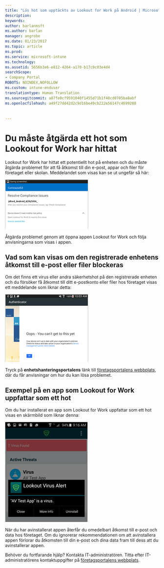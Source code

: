 ```yaml
---
title: "Lös hot som upptäckts av Lookout for Work på Android | Microsoft Docs"
description: 
keywords: 
author: barlanmsft
ms.author: barlan
manager: angrobe
ms.date: 01/23/2017
ms.topic: article
ms.prod: 
ms.service: microsoft-intune
ms.technology: 
ms.assetid: 5656b3e6-e812-4264-a170-b17c9c03e4d4
searchScope:
- Company Portal
ROBOTS: NOINDEX,NOFOLLOW
ms.custom: intune-enduser
translationtype: Human Translation
ms.sourcegitcommit: a87fe0cf9591040f1455d71b1f40cd0705ba8abf
ms.openlocfilehash: a49f27dd42d2c9d16be49cb222e56147c4699208


---
```


# <a name="you-need-to-resolve-a-threat-found-by-lookout-for-work"></a>Du måste åtgärda ett hot som Lookout for Work har hittat

Lookout for Work har hittat ett potentiellt hot på enheten och du måste åtgärda problemet för att få åtkomst till din e-post, appar och filer för företaget eller skolan. Meddelandet som visas kan se ut ungefär så här:

![Lookout for Work har hittat ett hot på din enhet](./media/lookout-threat-found-android.png)

Åtgärda problemet genom att öppna appen Lookout for Work och följa anvisningarna som visas i appen.

## <a name="what-you-might-see-if-your-enrolled-device-is-blocked-from-accessing-email-or-files"></a>Vad som kan visas om den registrerade enhetens åtkomst till e-post eller filer blockeras

Om det finns ett virus eller andra säkerhetshot på den registrerade enheten och du försöker få åtkomst till ditt e-postkonto eller filer hos företaget visas ett meddelande som liknar detta:

![Lookout for Work-felmeddelande med länk till företagsportalens webbplats](./media/lookout-go-to-device-management-portal-android.png)

Tryck på **enhetshanteringsportalens** länk till [företagsportalens webbplats](http://portal.manage.microsoft.com), där du får anvisningar om hur du kan lösa problemet.

## <a name="example-of-an-app-that-lookout-for-work-sees-as-a-threat"></a>Exempel på en app som Lookout for Work uppfattar som ett hot

Om du har installerat en app som Lookout for Work uppfattar som ett hot visas en skärmbild som liknar denna:

![exempel på ett virusvarningsmeddelande från Lookout for Work](./media/lookout-virus-alert-android.png)

När du har avinstallerat appen återfår du omedelbart åtkomst till e-post och data hos företaget. Om du ignorerar rekommendationen om att avinstallera appen förlorar du åtkomsten till din e-post och dina data fram till dess att du avinstallerar appen.

Behöver du fortfarande hjälp? Kontakta IT-administratören. Titta efter IT-administratörens kontaktuppgifter på [företagsportalens webbplats](http://portal.manage.microsoft.com).



<!--HONumber=Jan17_HO4-->


